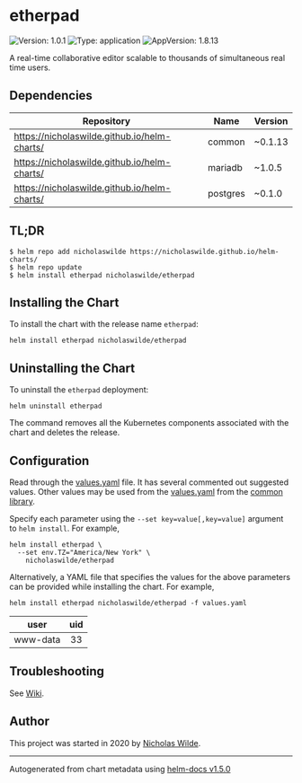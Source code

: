 # etherpad

![Version: 1.0.1](https://img.shields.io/badge/Version-1.0.1-informational?style=flat-square) ![Type: application](https://img.shields.io/badge/Type-application-informational?style=flat-square) ![AppVersion: 1.8.13](https://img.shields.io/badge/AppVersion-1.8.13-informational?style=flat-square)

A real-time collaborative editor scalable to thousands of simultaneous real time users.

## Dependencies

| Repository | Name | Version |
|------------|------|---------|
| https://nicholaswilde.github.io/helm-charts/ | common | ~0.1.13 |
| https://nicholaswilde.github.io/helm-charts/ | mariadb | ~1.0.5 |
| https://nicholaswilde.github.io/helm-charts/ | postgres | ~0.1.0 |

## TL;DR
```console
$ helm repo add nicholaswilde https://nicholaswilde.github.io/helm-charts/
$ helm repo update
$ helm install etherpad nicholaswilde/etherpad
```

## Installing the Chart
To install the chart with the release name `etherpad`:
```console
helm install etherpad nicholaswilde/etherpad
```

## Uninstalling the Chart
To uninstall the `etherpad` deployment:
```console
helm uninstall etherpad
```
The command removes all the Kubernetes components associated with the chart and deletes the release.

## Configuration

Read through the [values.yaml](./values.yaml) file. It has several commented out suggested values.
Other values may be used from the [values.yaml](../common/values.yaml) from the [common library](../common).

Specify each parameter using the `--set key=value[,key=value]` argument to `helm install`. For example,
```console
helm install etherpad \
  --set env.TZ="America/New York" \
    nicholaswilde/etherpad
```

Alternatively, a YAML file that specifies the values for the above parameters can be provided while installing the chart.
For example,
```console
helm install etherpad nicholaswilde/etherpad -f values.yaml
```

|   user   | uid |
|:--------:|:---:|
| www-data |  33 |

## Troubleshooting
See [Wiki](https://github.com/nicholaswilde/helm-charts/wiki/Troubleshooting).

## Author
This project was started in 2020 by [Nicholas Wilde](https://github.com/nicholaswilde).

----------------------------------------------
Autogenerated from chart metadata using [helm-docs v1.5.0](https://github.com/norwoodj/helm-docs/releases/v1.5.0)
